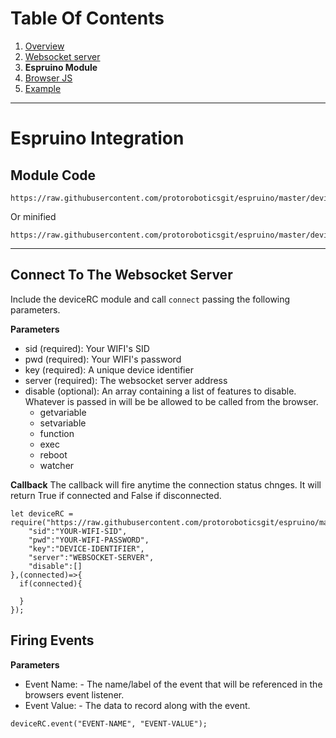 # Table Of Contents
 1. [Overview](https://github.com/protoroboticsgit/espruino/blob/master/devicerc/readme.md) 
 2. [Websocket server](https://github.com/protoroboticsgit/espruino/blob/master/devicerc/readme_server.md)
 3. **Espruino Module**
 4. [Browser JS](https://github.com/protoroboticsgit/espruino/blob/master/devicerc/readme_browser.md)
 5. [Example](https://github.com/protoroboticsgit/espruino/blob/master/devicerc/readme_example_1.md)
 
 
----------------------------------------------

# Espruino Integration

## Module Code

```
https://raw.githubusercontent.com/protoroboticsgit/espruino/master/devicerc/device.min.js
```

Or minified

```
https://raw.githubusercontent.com/protoroboticsgit/espruino/master/devicerc/device.min.js
```

----------------------------------------------

## Connect To The Websocket Server
Include the deviceRC module and call ```connect``` passing the following parameters.

**Parameters**
 - sid (required): Your WIFI's SID
 - pwd (required): Your WIFI's password
 - key (required): A unique device identifier
 - server (required): The websocket server address
 - disable (optional): An array containing a list of features to disable. Whatever is passed in will be be allowed to be called from the browser.
   - getvariable
   - setvariable
   - function
   - exec
   - reboot
   - watcher

**Callback**
The callback will fire anytime the connection status chnges. It will return True if connected and False if disconnected.

```
let deviceRC = require("https://raw.githubusercontent.com/protoroboticsgit/espruino/master/devicerc/device.min.js").connect({
    "sid":"YOUR-WIFI-SID",
    "pwd":"YOUR-WIFI-PASSWORD",
    "key":"DEVICE-IDENTIFIER",
    "server":"WEBSOCKET-SERVER",
    "disable":[]
},(connected)=>{
  if(connected){
    
  }
});
```

## Firing Events

**Parameters**
 - Event Name: - The name/label of the event that will be referenced in the browsers event listener.
 - Event Value: - The data to record along with the event.

```
deviceRC.event("EVENT-NAME", "EVENT-VALUE");
```

